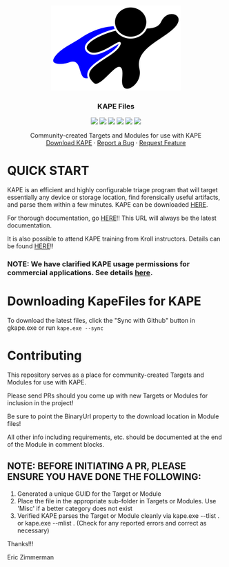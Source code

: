 <p align="center">
  <a href="https://github.com/EricZimmerman/KapeFiles">
    <img src="kapeLogo.png" alt="Logo" width="300" height="197">
  </a>
  
  <h3 align="center">KAPE Files</h3>
	
  <p align="center">
  <a href="LICENSE" alt="License">
    <img src="https://img.shields.io/github/license/EricZimmerman/KapeFiles?style=flat-square" /></a>
  <a href="https://github.com/EricZimmerman/KapeFiles/issues" alt="Issues">
    <img src="https://img.shields.io/github/issues/EricZimmerman/KapeFiles?style=flat-square" /></a>
  <a href="https://github.com/EricZimmerman/KapeFiles/graphs/contributors" alt="Contributors">
    <img src="https://img.shields.io/github/contributors/EricZimmerman/KapeFiles?style=flat-square" /></a>
  <a href="https://github.com/EricZimmerman/KapeFiles/pulls?q=is%3Apr+is%3Aclosed" alt="Closed PRs">
    <img src="https://img.shields.io/github/issues-pr-closed/EricZimmerman/KapeFiles?style=flat-square" /></a>
  <a href="https://github.com/EricZimmerman/KapeFiles/network/members/" alt="Forks">
		<img src="https://img.shields.io/github/forks/EricZimmerman/KapeFiles?style=flat-square" /></a>
  <a href="https://github.com/EricZimmerman/KapeFiles/stargazers/" alt="Stars">
		<img src="https://img.shields.io/github/stars/EricZimmerman/KapeFiles?style=flat-square" /></a>
  
  </p>
  <p align="center">
    Community-created Targets and Modules for use with KAPE
    <br />
    <a href="https://www.kroll.com/en/insights/publications/cyber/kroll-artifact-parser-extractor-kape">Download KAPE</a>
    ·
    <a href="https://github.com/EricZimmerman/KapeFiles/issues/new?labels=bug">Report a Bug</a>
    ·
    <a href="https://github.com/EricZimmerman/KapeFiles/issues/new?labels=enhancement">Request Feature</a>
  </p>
</p>

# QUICK START

KAPE is an efficient and highly configurable triage program that will target essentially any device or storage location, find forensically useful artifacts, and parse them within a few minutes. KAPE can be downloaded [HERE](https://www.kroll.com/en/insights/publications/cyber/kroll-artifact-parser-extractor-kape).

For thorough documentation, go [HERE](https://ericzimmerman.github.io/KapeDocs/#!index.md)!! This URL will always be the latest documentation.

It is also possible to attend KAPE training from Kroll instructors. Details can be found [HERE](training.md)!!

### NOTE: We have clarified KAPE usage permissions for commercial applications. See details [here](https://ericzimmerman.github.io/KapeDocs/#!Pages\50-Frequently-asked-questions.md).

# Downloading KapeFiles for KAPE

To download the latest files, click the "Sync with Github" button in gkape.exe or run `kape.exe --sync`

# Contributing

This repository serves as a place for community-created Targets and Modules for use with KAPE.

Please send PRs should you come up with new Targets or Modules for inclusion in the project!

Be sure to point the BinaryUrl property to the download location in Module files!

All other info including requirements, etc. should be documented at the end of the Module in comment blocks.

## NOTE: BEFORE INITIATING A PR, PLEASE ENSURE YOU HAVE DONE THE FOLLOWING:

1. Generated a unique GUID for the Target or Module
2. Place the file in the appropriate sub-folder in Targets or Modules. Use 'Misc' if a better category does not exist
3. Verified KAPE parses the Target or Module cleanly via kape.exe --tlist . or kape.exe --mlist . (Check for any reported errors and correct as necessary)

Thanks!!!

Eric Zimmerman
